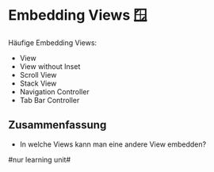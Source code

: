 # Embedding Views 🪟

Häufige Embedding Views:
- View
- View without Inset
- Scroll View
- Stack View
- Navigation Controller
- Tab Bar Controller


## Zusammenfassung
- In welche Views kann man eine andere View embedden?


#nur learning unit#